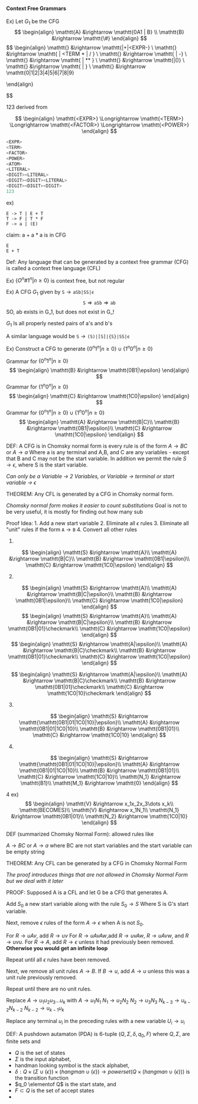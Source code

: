 #### Context Free Grammars
Ex) Let $G_1$ be the CFG
$$
\begin{align}
	\mathtt{A} &\rightarrow \mathtt{0A1 | B} \\
	\mathtt{B} &\rightarrow \mathtt{\#}
\end{align}
$$
$$
\begin{align}
	\mathtt{<EXPR>} &\rightarrow \mathtt{<TERM>|<EXPR>+<TERM>|<EXPR-<TERM>} \\
	\mathtt{<TERM>} &\rightarrow \mathtt{<FACTOR> | <TERM * <FACTOR> | <TERM> / <FACTOR>} \\
	\mathtt{<FACTOR>} &\rightarrow \mathtt{<POWER> | -<FACTOR>} \\
	\mathtt{<POWER>} &\rightarrow \mathtt{<ATOM> | <ATOM> ** <FACTOR>} \\
	\mathtt{<ATOM>} &\rightarrow \mathtt{<LITERAL>|(<EXPR>)} \\
	\mathtt{<LITERAL>} &\rightarrow \mathtt{<DIGIT> | <DIGIT><LITERAL>} \\
	\mathtt{<DIGIT>} &\rightarrow \mathtt{0|1|2|3|4|5|6|7|8|9}

\end{align}
	
$$

123 derived from

$$
\begin{align}
\mathtt{<EXPR>} \Longrightarrow \mathtt{<TERM>} \Longrightarrow \mathtt{<FACTOR>} \Longrightarrow \mathtt{<POWER>}
\end{align}
$$
```python
<EXPR>
<TERM>
<FACTOR>
<POWER>
<ATOM>
<LITERAL>
<DIGIT><LITERAL>
<DIGIT><DIGIT><LITERAL>
<DIGIT><DIGIT><DIGIT>
123
```




ex)
```
E -> T | E + T
T -> F | T * F
F -> a | (E)
```
claim: a + a * a is in CFG

```
E
E + T

```


Def:
Any language that can be generated by a context free grammar (CFG) is called a context free language (CFL)

Ex)
$\{O^n\#1^n|n\ge0\}$ is context free, but not regular


Ex) A CFG $G_1$ given by $\mathtt{S} \rightarrow \mathtt{aSb|SS|\epsilon}$
$$
\mathtt{S} \Rightarrow \mathtt{aSb} \Rightarrow \mathtt{ab}
$$
SO, ab exists in G_1, but does not exist in G_!

$G_1$ Is all properly nested pairs of a's and b's

A similar language would be $\mathtt{S} \rightarrow \mathtt{(S)|[S]|\{S\}|SS|\epsilon}$ 

Ex)
Construct a CFG to generate $\{0^n1^n|n\ge0\}\cup\{1^n0^n|n\ge0\}$

Grammar for $\{0^n1^n|n\ge0\}$
$$
\begin{align}
	\mathtt{B} &\rightarrow \mathtt{0B1|\epsilon}
\end{align}
$$
Grammar for $\{1^n0^n|n\ge0\}$
$$
\begin{align}
	\mathtt{C} &\rightarrow \mathtt{1C0|\epsilon}
\end{align}
$$
Grammar for $\{0^n1^n|n\ge0\}\cup\{1^n0^n|n\ge0\}$
$$
\begin{align}
	\mathtt{A} &\rightarrow \mathtt{B|C}\\
	\mathtt{B} &\rightarrow \mathtt{0B1|\epsilon}\\
	\mathtt{C} &\rightarrow \mathtt{1C0|\epsilon}
\end{align}
$$


DEF:
	A CFG is in Chomsky normal form is every rule is of the form $A \rightarrow BC$ or $A\rightarrow a$
	Where a is any terminal and A,B, and C are any variables - except that B and C may not be the start variable. In addition we permit the rule $S\rightarrow \epsilon$, where S is the start variable.

*Can only be a Variable -> 2 Variables, or Variable -> terminal or start variable -> $\epsilon$*


THEOREM:
	Any CFL is generated by a CFG in Chomsky normal form.



*Chomsky normal form makes it easier to count substitutions*
Goal is not to be very useful, it is mostly for finding out how many sub

Proof Idea:
	1. Add a new start variable 
	2. Eliminate all $\epsilon$ rules
	3. Eliminate all "unit" rules if the form $\mathtt{A}\rightarrow\mathtt{B}$
	4. Convert all other rules



1.
$$
\begin{align}
	\mathtt{S} &\rightarrow \mathtt{A}\\
	\mathtt{A} &\rightarrow \mathtt{B|C}\\
	\mathtt{B} &\rightarrow \mathtt{0B1|\epsilon}\\
	\mathtt{C} &\rightarrow \mathtt{1C0|\epsilon}
\end{align}
$$

2.
$$
\begin{align}
	\mathtt{S} &\rightarrow \mathtt{A}\\
	\mathtt{A} &\rightarrow \mathtt{B|C|\epsilon}\\
	\mathtt{B} &\rightarrow \mathtt{0B1|\epsilon}\\
	\mathtt{C} &\rightarrow \mathtt{1C0|\epsilon}
\end{align}
$$
$$
\begin{align}
	\mathtt{S} &\rightarrow \mathtt{A}\\
	\mathtt{A} &\rightarrow \mathtt{B|C|\epsilon}\\
	\mathtt{B} &\rightarrow \mathtt{0B1|01}\checkmark\\
	\mathtt{C} &\rightarrow \mathtt{1C0|\epsilon}
\end{align}
$$
$$
\begin{align}
	\mathtt{S} &\rightarrow \mathtt{A|\epsilon}\\
	\mathtt{A} &\rightarrow \mathtt{B|C}\checkmark\\
	\mathtt{B} &\rightarrow \mathtt{0B1|01}\checkmark\\
	\mathtt{C} &\rightarrow \mathtt{1C0|\epsilon}
\end{align}
$$

$$
\begin{align}
	\mathtt{S} &\rightarrow \mathtt{A|\epsilon}\\
	\mathtt{A} &\rightarrow \mathtt{B|C}\checkmark\\
	\mathtt{B} &\rightarrow \mathtt{0B1|01}\checkmark\\
	\mathtt{C} &\rightarrow \mathtt{1C0|10}\checkmark
\end{align}
$$

3.
$$
\begin{align}
	\mathtt{S} &\rightarrow \mathtt{\mathtt{0B1|01|1C0|10}|\epsilon}\\
	\mathtt{A} &\rightarrow \mathtt{0B1|01|1C0|10}\\
	\mathtt{B} &\rightarrow \mathtt{0B1|01}\\
	\mathtt{C} &\rightarrow \mathtt{1C0|10}
\end{align}
$$

4.
$$
\begin{align}
	\mathtt{S} &\rightarrow \mathtt{\mathtt{0B1|01|1C0|10}|\epsilon}\\
	\mathtt{A} &\rightarrow \mathtt{0B1|01|1C0|10}\\
	\mathtt{B} &\rightarrow \mathtt{0B1|01}\\
	\mathtt{C} &\rightarrow \mathtt{1C0|10}\\
	\mathtt{N_1} &\rightarrow \mathtt{B1}\\
	\mathtt{M_1} &\rightarrow \mathtt{0}
\end{align}
$$




4 ex)
$$
\begin{align}
	\mathtt{V} &\rightarrow x_1x_2x_3\dots x_k\\
	\mathtt{BECOMES}\\
	\mathtt{V} &\rightarrow x_1N_1\\
	\mathtt{N_1} &\rightarrow \mathtt{0B1|01}\\
	\mathtt{N_2} &\rightarrow \mathtt{1C0|10}
\end{align}
$$



DEF (summarized Chomsky Normal Form):
allowed rules like


$A\rightarrow BC$ or $A\rightarrow a$
where BC are not start variables
and the start variable can be empty string

THEOREM:
Any CFL can be generated by a CFG in Chomsky Normal Form


*The proof introduces things that are not allowed in Chomsky Normal Form but we deal with it later*

PROOF:
Supposed A is a CFL and let G be a CFG that generates A.

Add $S_0$ a new start variable along with the rule $S_0\rightarrow S$ Where S is G's start variable.

Next, remove $\epsilon$ rules of the form $A\rightarrow \epsilon$ when A is not $S_0$.

For $R\rightarrow uAv$, add $R\rightarrow uv$ 
For $R \rightarrow uAvAw$,add $R\rightarrow uvAw$, $R\rightarrow uAvw$, and $R\rightarrow uvu$.
For $R\rightarrow A$, add $R\rightarrow \epsilon$ unless it had previously been removed. **Otherwise you would get an infinite loop**

Repeat until all $\epsilon$ rules have been removed.

Next, we remove all unit rules $A\rightarrow B$.
If $B\rightarrow u$, add $A\rightarrow u$ unless this was a unit rule previously removed.

Repeat until there are no unit rules.

Replace $A\rightarrow u_1u_2u_3\dots u_k$ with 
$A\rightarrow u_1N_1$
$N_1\rightarrow u_2N_2$
$N_2\rightarrow u_3N_3$
$N_{k-3}\rightarrow u_{k-2}N_{k-2}$
$N_{k-2}\rightarrow u_{k-1}u_{k}$

Replace any terminal $u_i$ in the preceding rules with a new variable $U_i\rightarrow u_i$



DEF:
A pushdown autamaton (PDA) is 6-tuple $(Q,\Sigma,\delta,q_0,F)$
where $Q,\Sigma,$ are finite sets and
- $Q$ is the set of states
- $\Sigma$ is the input alphabet,
- handman looking symbol is the stack alphabet,
- $\delta:Q\times (\Sigma \cup \{\epsilon\}) \times (hangman\cup \{\epsilon\}) \rightarrow powerset (Q\times (hangman \cup \{\epsilon\}))$ is the transition function
- $q_0 \elementof Q$ is the start state, and
- $F \subset Q$ is the set of accept states
- 